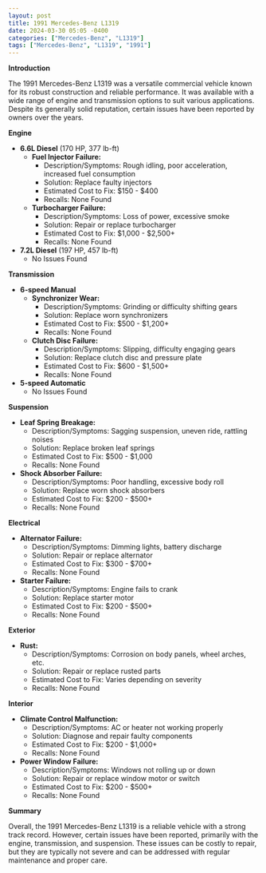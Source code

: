 ```yaml
---
layout: post
title: 1991 Mercedes-Benz L1319
date: 2024-03-30 05:05 -0400
categories: ["Mercedes-Benz", "L1319"]
tags: ["Mercedes-Benz", "L1319", "1991"]
---
```

**Introduction**

The 1991 Mercedes-Benz L1319 was a versatile commercial vehicle known for its robust construction and reliable performance. It was available with a wide range of engine and transmission options to suit various applications. Despite its generally solid reputation, certain issues have been reported by owners over the years.

**Engine**

* **6.6L Diesel** (170 HP, 377 lb-ft)
    * **Fuel Injector Failure:**
        * Description/Symptoms: Rough idling, poor acceleration, increased fuel consumption
        * Solution: Replace faulty injectors
        * Estimated Cost to Fix: $150 - $400
        * Recalls: None Found
    * **Turbocharger Failure:**
        * Description/Symptoms: Loss of power, excessive smoke
        * Solution: Repair or replace turbocharger
        * Estimated Cost to Fix: $1,000 - $2,500+
        * Recalls: None Found
* **7.2L Diesel** (197 HP, 457 lb-ft)
    * No Issues Found

**Transmission**

* **6-speed Manual**
    * **Synchronizer Wear:**
        * Description/Symptoms: Grinding or difficulty shifting gears
        * Solution: Replace worn synchronizers
        * Estimated Cost to Fix: $500 - $1,200+
        * Recalls: None Found
    * **Clutch Disc Failure:**
        * Description/Symptoms: Slipping, difficulty engaging gears
        * Solution: Replace clutch disc and pressure plate
        * Estimated Cost to Fix: $600 - $1,500+
        * Recalls: None Found
* **5-speed Automatic**
    * No Issues Found

**Suspension**

* **Leaf Spring Breakage:**
    * Description/Symptoms: Sagging suspension, uneven ride, rattling noises
    * Solution: Replace broken leaf springs
    * Estimated Cost to Fix: $500 - $1,000
    * Recalls: None Found
* **Shock Absorber Failure:**
    * Description/Symptoms: Poor handling, excessive body roll
    * Solution: Replace worn shock absorbers
    * Estimated Cost to Fix: $200 - $500+
    * Recalls: None Found

**Electrical**

* **Alternator Failure:**
    * Description/Symptoms: Dimming lights, battery discharge
    * Solution: Repair or replace alternator
    * Estimated Cost to Fix: $300 - $700+
    * Recalls: None Found
* **Starter Failure:**
    * Description/Symptoms: Engine fails to crank
    * Solution: Replace starter motor
    * Estimated Cost to Fix: $200 - $500+
    * Recalls: None Found

**Exterior**

* **Rust:**
    * Description/Symptoms: Corrosion on body panels, wheel arches, etc.
    * Solution: Repair or replace rusted parts
    * Estimated Cost to Fix: Varies depending on severity
    * Recalls: None Found

**Interior**

* **Climate Control Malfunction:**
    * Description/Symptoms: AC or heater not working properly
    * Solution: Diagnose and repair faulty components
    * Estimated Cost to Fix: $200 - $1,000+
    * Recalls: None Found
* **Power Window Failure:**
    * Description/Symptoms: Windows not rolling up or down
    * Solution: Repair or replace window motor or switch
    * Estimated Cost to Fix: $200 - $500+
    * Recalls: None Found

**Summary**

Overall, the 1991 Mercedes-Benz L1319 is a reliable vehicle with a strong track record. However, certain issues have been reported, primarily with the engine, transmission, and suspension. These issues can be costly to repair, but they are typically not severe and can be addressed with regular maintenance and proper care.
